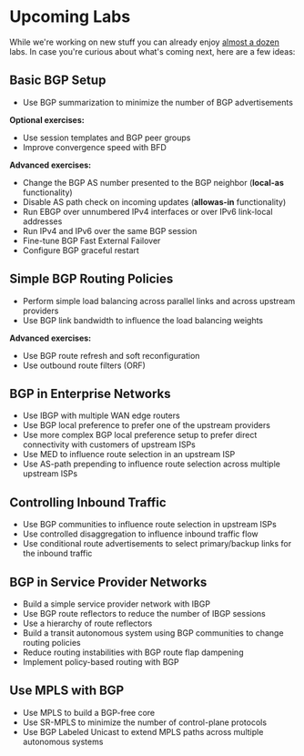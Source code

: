 # Upcoming Labs

While we're working on new stuff you can already enjoy [almost a dozen](index.md) labs. In case you're curious about what's coming next, here are a few ideas:

## Basic BGP Setup

* Use BGP summarization to minimize the number of BGP advertisements

**Optional exercises:**

* Use session templates and BGP peer groups
* Improve convergence speed with BFD

**Advanced exercises:**

* Change the BGP AS number presented to the BGP neighbor (**local-as** functionality)
* Disable AS path check on incoming updates (**allowas-in** functionality)
* Run EBGP over unnumbered IPv4 interfaces or over IPv6 link-local addresses
* Run IPv4 and IPv6 over the same BGP session
* Fine-tune BGP Fast External Failover
* Configure BGP graceful restart

## Simple BGP Routing Policies

* Perform simple load balancing across parallel links and across upstream providers
* Use BGP link bandwidth to influence the load balancing weights

**Advanced exercises:**

* Use BGP route refresh and soft reconfiguration
* Use outbound route filters (ORF)

## BGP in Enterprise Networks

* Use IBGP with multiple WAN edge routers
* Use BGP local preference to prefer one of the upstream providers
* Use more complex BGP local preference setup to prefer direct connectivity with customers of upstream ISPs
* Use MED to influence route selection in an upstream ISP
* Use AS-path prepending to influence route selection across multiple upstream ISPs

## Controlling Inbound Traffic

* Use BGP communities to influence route selection in upstream ISPs
* Use controlled disaggregation to influence inbound traffic flow
* Use conditional route advertisements to select primary/backup links for the inbound traffic

## BGP in Service Provider Networks

* Build a simple service provider network with IBGP
* Use BGP route reflectors to reduce the number of IBGP sessions
* Use a hierarchy of route reflectors
* Build a transit autonomous system using BGP communities to change routing policies
* Reduce routing instabilities with BGP route flap dampening
* Implement policy-based routing with BGP

## Use MPLS with BGP 

* Use MPLS to build a BGP-free core
* Use SR-MPLS to minimize the number of control-plane protocols
* Use BGP Labeled Unicast to extend MPLS paths across multiple autonomous systems

